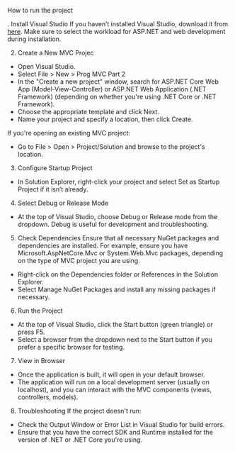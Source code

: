 How to run the project 

. Install Visual Studio
   If you haven’t installed Visual Studio, download it from [here](https://visualstudio.microsoft.com/). Make sure to select the workload for ASP.NET and web development during installation.

 2. Create a New MVC Projec
   - Open Visual Studio.
   - Select File > New > Prog MVC Part 2
   - In the "Create a new project" window, search for ASP.NET Core Web App (Model-View-Controller) or ASP.NET Web Application (.NET Framework) (depending on whether you're using .NET Core or .NET Framework).
   - Choose the appropriate template and click Next.
   - Name your project and specify a location, then click Create.

   If you're opening an existing MVC project:
   - Go to File > Open > Project/Solution and browse to the project's location.

 3. Configure Startup Project
   - In Solution Explorer, right-click your project and select Set as Startup Project if it isn’t already.

 4. Select Debug or Release Mode
   - At the top of Visual Studio, choose Debug or Release mode from the dropdown. Debug is useful for development and troubleshooting.

 5. Check Dependencies
   Ensure that all necessary NuGet packages and dependencies are installed. For example, ensure you have Microsoft.AspNetCore.Mvc or System.Web.Mvc packages, depending on the type of MVC project you are using.
   - Right-click on the Dependencies folder or References in the Solution Explorer.
   - Select Manage NuGet Packages and install any missing packages if necessary.

 6. Run the Project
   - At the top of Visual Studio, click the Start button (green triangle) or press F5.
   - Select a browser from the dropdown next to the Start button if you prefer a specific browser for testing.

 7. View in Browser
   - Once the application is built, it will open in your default browser.
   - The application will run on a local development server (usually on localhost), and you can interact with the MVC components (views, controllers, models).

 8. Troubleshooting
   If the project doesn't run:
   - Check the Output Window or Error List in Visual Studio for build errors.
   - Ensure that you have the correct SDK and Runtime installed for the version of .NET or .NET Core you're using.

